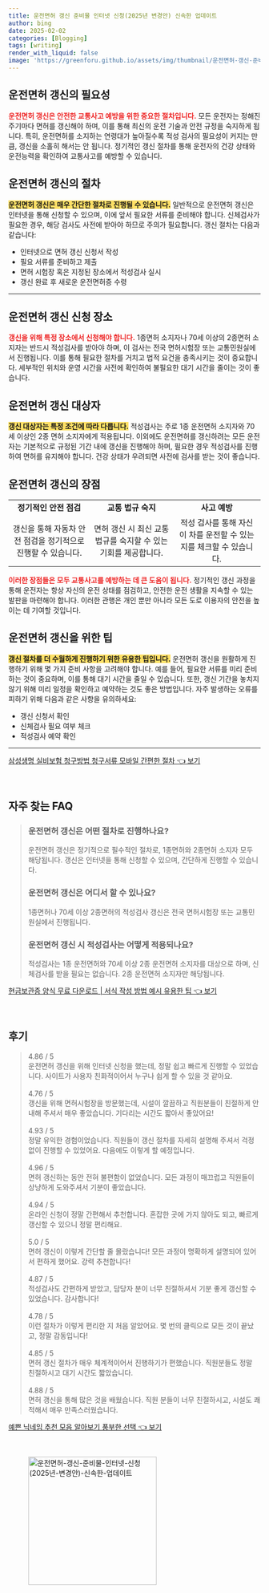 ```yaml
---
title: 운전면허 갱신 준비물 인터넷 신청(2025년 변경안) 신속한 업데이트
author: bing
date: 2025-02-02
categories: [Blogging]
tags: [writing]
render_with_liquid: false
image: 'https://greenforu.github.io/assets/img/thumbnail/운전면허-갱신-준비물-인터넷-신청(2025년-변경안)-신속한-업데이트.webp'
---
```



<h2 id='운전면허_갱신_필요성'>운전면허 갱신의 필요성</h2>

<p><b><span style="color: #ee2323;">운전면허 갱신은 안전한 교통사고 예방을 위한 중요한 절차입니다.</span></b> 모든 운전자는 정해진 주기마다 면허를 갱신해야 하며, 이를 통해 최신의 운전 기술과 안전 규정을 숙지하게 됩니다. 특히, 운전면허를 소지하는 연령대가 높아질수록 적성 검사의 필요성이 커지는 만큼, 갱신을 소홀히 해서는 안 됩니다. 정기적인 갱신 절차를 통해 운전자의 건강 상태와 운전능력을 확인하여 교통사고를 예방할 수 있습니다.</p>

<h2 id='운전면허_갱신의_절차'>운전면허 갱신의 절차</h2>

<p><b><span style="background-color: #ffe066;">운전면허 갱신은 매우 간단한 절차로 진행될 수 있습니다.</span></b> 일반적으로 운전면허 갱신은 인터넷을 통해 신청할 수 있으며, 이에 앞서 필요한 서류를 준비해야 합니다. 신체검사가 필요한 경우, 해당 검사도 사전에 받아야 하므로 주의가 필요합니다. 갱신 절차는 다음과 같습니다:</p>

<ul>
    <li>인터넷으로 면허 갱신 신청서 작성</li>
    <li>필요 서류를 준비하고 제출</li>
    <li>면허 시험장 혹은 지정된 장소에서 적성검사 실시</li>
    <li>갱신 완료 후 새로운 운전면허증 수령</li>
</ul>

<hr />

<h2 id='운전면허_갱신_신청장소'>운전면허 갱신 신청 장소</h2>

<p><b><span style="color: #ee2323;">갱신을 위해 특정 장소에서 신청해야 합니다.</span></b> 1종면허 소지자나 70세 이상의 2종면허 소지자는 반드시 적성검사를 받아야 하며, 이 검사는 전국 면허시험장 또는 교통민원실에서 진행됩니다. 이를 통해 필요한 절차를 거치고 법적 요건을 충족시키는 것이 중요합니다. 세부적인 위치와 운영 시간을 사전에 확인하여 불필요한 대기 시간을 줄이는 것이 좋습니다.</p>

<h2 id='운전면허_갱신_대상자'>운전면허 갱신 대상자</h2>

<p><b><span style="background-color: #ffe066;">갱신 대상자는 특정 조건에 따라 다릅니다.</span></b> 적성검사는 주로 1종 운전면허 소지자와 70세 이상인 2종 면허 소지자에게 적용됩니다. 이외에도 운전면허를 갱신하려는 모든 운전자는 기본적으로 규정된 기간 내에 갱신을 진행해야 하며, 필요한 경우 적성검사를 진행하여 면허를 유지해야 합니다. 건강 상태가 우려되면 사전에 검사를 받는 것이 좋습니다.</p>

<h2 id='운전면허_갱신의_장점'>운전면허 갱신의 장점</h2>

<table>
    <tr>
        <td style="text-align: center; height: 17px;"><b>정기적인 안전 점검</b></td>
        <td style="text-align: center; height: 17px;"><b>교통 법규 숙지</b></td>
        <td style="text-align: center; height: 17px;"><b>사고 예방</b></td>
    </tr>
    <tr>
        <td style="text-align: center; height: 17px;">갱신을 통해 자동차 안전 점검을 정기적으로 진행할 수 있습니다.</td>
        <td style="text-align: center; height: 17px;">면허 갱신 시 최신 교통 법규를 숙지할 수 있는 기회를 제공합니다.</td>
        <td style="text-align: center; height: 17px;">적성 검사를 통해 자신이 차를 운전할 수 있는지를 체크할 수 있습니다.</td>
    </tr>
</table>

<p><b><span style="color: #ee2323;">이러한 장점들은 모두 교통사고를 예방하는 데 큰 도움이 됩니다.</span></b> 정기적인 갱신 과정을 통해 운전자는 항상 자신의 운전 상태를 점검하고, 안전한 운전 생활을 지속할 수 있는 발판을 마련해야 합니다. 이러한 관행은 개인 뿐만 아니라 모든 도로 이용자의 안전을 높이는 데 기여할 것입니다.</p>

<h2 id='운전면허_갱신을_위한_팁'>운전면허 갱신을 위한 팁</h2>

<p><b><span style="background-color: #ffe066;">갱신 절차를 더 수월하게 진행하기 위한 유용한 팁입니다.</span></b> 운전면허 갱신을 원활하게 진행하기 위해 몇 가지 준비 사항을 고려해야 합니다. 예를 들어, 필요한 서류를 미리 준비하는 것이 중요하며, 이를 통해 대기 시간을 줄일 수 있습니다. 또한, 갱신 기간을 놓치지 않기 위해 미리 일정을 확인하고 예약하는 것도 좋은 방법입니다. 자주 발생하는 오류를 피하기 위해 다음과 같은 사항을 유의하세요:</p>

<ul>
    <li>갱신 신청서 확인</li>
    <li>신체검사 필요 여부 체크</li>
    <li>적성검사 예약 확인</li>
</ul>

<p><hr />
</p>
<p><a class="click-button" title="삼성생명 실비보험 청구방법 청구서류 모바일 간편한 절차" href="https://greenforu.github.io/posts/%EC%82%BC%EC%84%B1%EC%83%9D%EB%AA%85-%EC%8B%A4%EB%B9%84%EB%B3%B4%ED%97%98-%EC%B2%AD%EA%B5%AC%EB%B0%A9%EB%B2%95-%EC%B2%AD%EA%B5%AC%EC%84%9C%EB%A5%98-%EB%AA%A8%EB%B0%94%EC%9D%BC-%EA%B0%84%ED%8E%B8%ED%95%9C-%EC%A0%88%EC%B0%A8/" rel="dofollow">삼성생명 실비보험 청구방법 청구서류 모바일 간편한 절차 👈 보기</a></p><br>
<h2 id='자주_찾는_FAQ'>자주 찾는 FAQ</h2>
<div itemscope="" itemtype="https://schema.org/FAQPage"> 
<blockquote> 
<div itemscope="" itemprop="mainEntity" itemtype="https://schema.org/Question"> 
<h3 itemprop="name">운전면허 갱신은 어떤 절차로 진행하나요?</h3> 
<div itemscope="" itemprop="acceptedAnswer" itemtype="https://schema.org/Answer"> 
<span itemprop="text"> 
<p>운전면허 갱신은 정기적으로 필수적인 절차로, 1종면허와 2종면허 소지자 모두 해당됩니다. 갱신은 인터넷을 통해 신청할 수 있으며, 간단하게 진행할 수 있습니다.</p> 
</span> 
</div> 
</div> 

<div itemscope="" itemprop="mainEntity" itemtype="https://schema.org/Question"> 
<h3 itemprop="name">운전면허 갱신은 어디서 할 수 있나요?</h3> 
<div itemscope="" itemprop="acceptedAnswer" itemtype="https://schema.org/Answer"> 
<span itemprop="text"> 
<p>1종면허나 70세 이상 2종면허의 적성검사 갱신은 전국 면허시험장 또는 교통민원실에서 진행됩니다.</p> 
</span> 
</div> 
</div> 

<div itemscope="" itemprop="mainEntity" itemtype="https://schema.org/Question"> 
<h3 itemprop="name">운전면허 갱신 시 적성검사는 어떻게 적용되나요?</h3> 
<div itemscope="" itemprop="acceptedAnswer" itemtype="https://schema.org/Answer"> 
<span itemprop="text"> 
<p>적성검사는 1종 운전면허와 70세 이상 2종 운전면허 소지자를 대상으로 하며, 신체검사를 받을 필요는 없습니다. 2종 운전면허 소지자만 해당됩니다.</p> 
</span> 
</div> 
</div> 
</blockquote> 
</div>
<p><a class="click-button" title="현금보관증 양식 무료 다운로드 | 서식 작성 방법 예시 유용한 팁" href="https://greenforu.github.io/posts/%ED%98%84%EA%B8%88%EB%B3%B4%EA%B4%80%EC%A6%9D-%EC%96%91%EC%8B%9D-%EB%AC%B4%EB%A3%8C-%EB%8B%A4%EC%9A%B4%EB%A1%9C%EB%93%9C-%EC%84%9C%EC%8B%9D-%EC%9E%91%EC%84%B1-%EB%B0%A9%EB%B2%95-%EC%98%88%EC%8B%9C-%EC%9C%A0%EC%9A%A9%ED%95%9C-%ED%8C%81/" rel="dofollow">현금보관증 양식 무료 다운로드 | 서식 작성 방법 예시 유용한 팁 👈 보기</a></p><br>
<h2 id='후기'>후기</h2>
<div itemscope itemtype="https://schema.org/Product">
  <blockquote>
  <div itemprop="review" itemscope itemtype="https://schema.org/Review">
      <div itemprop="reviewRating" itemscope itemtype="https://schema.org/Rating"> <span itemprop="ratingValue">4.86</span> / <span itemprop="bestRating">5</span> </div>
      <span itemprop="reviewBody">운전면허 갱신을 위해 인터넷 신청을 했는데, 정말 쉽고 빠르게 진행할 수 있었습니다. 사이트가 사용자 친화적이어서 누구나 쉽게 할 수 있을 것 같아요. </span>
  </div>
  <br>
  <div itemprop="review" itemscope itemtype="https://schema.org/Review">
      <div itemprop="reviewRating" itemscope itemtype="https://schema.org/Rating"> <span itemprop="ratingValue">4.76</span> / <span itemprop="bestRating">5</span> </div>
      <span itemprop="reviewBody">갱신을 위해 면허시험장을 방문했는데, 시설이 깔끔하고 직원분들이 친절하게 안내해 주셔서 매우 좋았습니다. 기다리는 시간도 짧아서 좋았어요!</span>
  </div>
  <br>
  <div itemprop="review" itemscope itemtype="https://schema.org/Review">
      <div itemprop="reviewRating" itemscope itemtype="https://schema.org/Rating"> <span itemprop="ratingValue">4.93</span> / <span itemprop="bestRating">5</span> </div>
      <span itemprop="reviewBody">정말 유익한 경험이었습니다. 직원들이 갱신 절차를 자세히 설명해 주셔서 걱정 없이 진행할 수 있었어요. 다음에도 이렇게 할 예정입니다.</span>
  </div>
  <br>
  <div itemprop="review" itemscope itemtype="https://schema.org/Review">
      <div itemprop="reviewRating" itemscope itemtype="https://schema.org/Rating"> <span itemprop="ratingValue">4.96</span> / <span itemprop="bestRating">5</span> </div>
      <span itemprop="reviewBody">면허 갱신하는 동안 전혀 불편함이 없었습니다. 모든 과정이 매끄럽고 직원들이 상냥하게 도와주셔서 기분이 좋았습니다.</span>
  </div>
  <br>
  <div itemprop="review" itemscope itemtype="https://schema.org/Review">
      <div itemprop="reviewRating" itemscope itemtype="https://schema.org/Rating"> <span itemprop="ratingValue">4.94</span> / <span itemprop="bestRating">5</span> </div>
      <span itemprop="reviewBody">온라인 신청이 정말 간편해서 추천합니다. 혼잡한 곳에 가지 않아도 되고, 빠르게 갱신할 수 있으니 정말 편리해요.</span>
  </div>
  <br>
  <div itemprop="review" itemscope itemtype="https://schema.org/Review">
      <div itemprop="reviewRating" itemscope itemtype="https://schema.org/Rating"> <span itemprop="ratingValue">5.0</span> / <span itemprop="bestRating">5</span> </div>
      <span itemprop="reviewBody">면허 갱신이 이렇게 간단할 줄 몰랐습니다! 모든 과정이 명확하게 설명되어 있어서 편하게 했어요. 강력 추천합니다!</span>
  </div>
  <br>
  <div itemprop="review" itemscope itemtype="https://schema.org/Review">
      <div itemprop="reviewRating" itemscope itemtype="https://schema.org/Rating"> <span itemprop="ratingValue">4.87</span> / <span itemprop="bestRating">5</span> </div>
      <span itemprop="reviewBody">적성검사도 간편하게 받았고, 담당자 분이 너무 친절하셔서 기분 좋게 갱신할 수 있었습니다. 감사합니다!</span>
  </div>
  <br>
  <div itemprop="review" itemscope itemtype="https://schema.org/Review">
      <div itemprop="reviewRating" itemscope itemtype="https://schema.org/Rating"> <span itemprop="ratingValue">4.78</span> / <span itemprop="bestRating">5</span> </div>
      <span itemprop="reviewBody">이런 절차가 이렇게 편리한 지 처음 알았어요. 몇 번의 클릭으로 모든 것이 끝났고, 정말 감동입니다!</span>
  </div>
  <br>
  <div itemprop="review" itemscope itemtype="https://schema.org/Review">
      <div itemprop="reviewRating" itemscope itemtype="https://schema.org/Rating"> <span itemprop="ratingValue">4.85</span> / <span itemprop="bestRating">5</span> </div>
      <span itemprop="reviewBody">면허 갱신 절차가 매우 체계적이어서 진행하기가 편했습니다. 직원분들도 정말 친절하시고 대기 시간도 짧았습니다.</span>
  </div>
  <br>
  <div itemprop="review" itemscope itemtype="https://schema.org/Review">
      <div itemprop="reviewRating" itemscope itemtype="https://schema.org/Rating"> <span itemprop="ratingValue">4.88</span> / <span itemprop="bestRating">5</span> </div>
      <span itemprop="reviewBody">면허 갱신을 통해 많은 것을 배웠습니다. 직원 분들이 너무 친절하시고, 시설도 쾌적해서 매우 만족스러웠습니다.</span>
  </div>
  </blockquote>
</div>
<p><a class="click-button" title="예쁜 닉네임 추천 모음 알아보기 풍부한 선택" href="https://greenforu.github.io/posts/%EC%98%88%EC%81%9C-%EB%8B%89%EB%84%A4%EC%9E%84-%EC%B6%94%EC%B2%9C-%EB%AA%A8%EC%9D%8C-%EC%95%8C%EC%95%84%EB%B3%B4%EA%B8%B0-%ED%92%8D%EB%B6%80%ED%95%9C-%EC%84%A0%ED%83%9D/" rel="dofollow">예쁜 닉네임 추천 모음 알아보기 풍부한 선택 👈 보기</a></p><br>
<figure class="image"><img src="https://greenforu.github.io/assets/img/thumbnail/운전면허-갱신-준비물-인터넷-신청(2025년-변경안)-신속한-업데이트.webp" alt="운전면허-갱신-준비물-인터넷-신청(2025년-변경안)-신속한-업데이트" width="256" height="256"></figure>